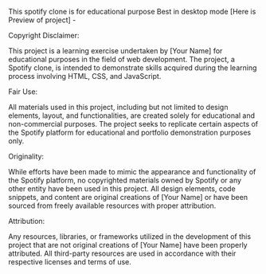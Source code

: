 This spotify clone is for educational purpose
Best in desktop mode [Here is Preview of project] - 

Copyright Disclaimer:

This project is a learning exercise undertaken by [Your Name] for educational purposes in the field of web development. The project, a Spotify clone, is intended to demonstrate skills acquired during the learning process involving HTML, CSS, and JavaScript.

Fair Use:

All materials used in this project, including but not limited to design elements, layout, and functionalities, are created solely for educational and non-commercial purposes. The project seeks to replicate certain aspects of the Spotify platform for educational and portfolio demonstration purposes only.

Originality:

While efforts have been made to mimic the appearance and functionality of the Spotify platform, no copyrighted materials owned by Spotify or any other entity have been used in this project. All design elements, code snippets, and content are original creations of [Your Name] or have been sourced from freely available resources with proper attribution.

Attribution:

Any resources, libraries, or frameworks utilized in the development of this project that are not original creations of [Your Name] have been properly attributed. All third-party resources are used in accordance with their respective licenses and terms of use.
